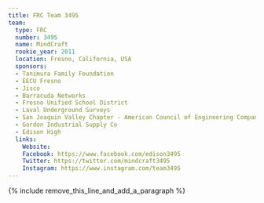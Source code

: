 ```yaml
---
title: FRC Team 3495
team:
  type: FRC
  number: 3495
  name: MindCraft
  rookie_year: 2011
  location: Fresno, California, USA
  sponsors:
  - Tanimura Family Foundation
  - EECU Fresno
  - Jisco
  - Barracuda Networks
  - Fresno Unified School District
  - Laval Underground Surveys
  - San Joaquin Valley Chapter - American Council of Engineering Companies of California
  - Gordon Industrial Supply Co
  - Edison High
  links:
    Website: 
    Facebook: https://www.facebook.com/edison3495
    Twitter: https://twitter.com/mindcraft3495
    Instagram: https://www.instagram.com/team3495
---
```


{% include remove_this_line_and_add_a_paragraph %}